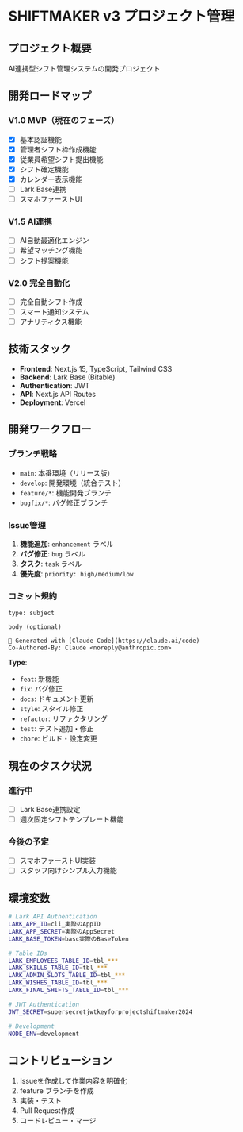 # SHIFTMAKER v3 プロジェクト管理

## プロジェクト概要
AI連携型シフト管理システムの開発プロジェクト

## 開発ロードマップ

### V1.0 MVP（現在のフェーズ）
- [x] 基本認証機能
- [x] 管理者シフト枠作成機能
- [x] 従業員希望シフト提出機能
- [x] シフト確定機能
- [x] カレンダー表示機能
- [ ] Lark Base連携
- [ ] スマホファーストUI

### V1.5 AI連携
- [ ] AI自動最適化エンジン
- [ ] 希望マッチング機能
- [ ] シフト提案機能

### V2.0 完全自動化
- [ ] 完全自動シフト作成
- [ ] スマート通知システム
- [ ] アナリティクス機能

## 技術スタック
- **Frontend**: Next.js 15, TypeScript, Tailwind CSS
- **Backend**: Lark Base (Bitable)
- **Authentication**: JWT
- **API**: Next.js API Routes
- **Deployment**: Vercel

## 開発ワークフロー

### ブランチ戦略
- `main`: 本番環境（リリース版）
- `develop`: 開発環境（統合テスト）
- `feature/*`: 機能開発ブランチ
- `bugfix/*`: バグ修正ブランチ

### Issue管理
1. **機能追加**: `enhancement` ラベル
2. **バグ修正**: `bug` ラベル
3. **タスク**: `task` ラベル
4. **優先度**: `priority: high/medium/low`

### コミット規約
```
type: subject

body (optional)

🤖 Generated with [Claude Code](https://claude.ai/code)
Co-Authored-By: Claude <noreply@anthropic.com>
```

**Type**:
- `feat`: 新機能
- `fix`: バグ修正
- `docs`: ドキュメント更新
- `style`: スタイル修正
- `refactor`: リファクタリング
- `test`: テスト追加・修正
- `chore`: ビルド・設定変更

## 現在のタスク状況

### 進行中
- [ ] Lark Base連携設定
- [ ] 週次固定シフトテンプレート機能

### 今後の予定
- [ ] スマホファーストUI実装
- [ ] スタッフ向けシンプル入力機能

## 環境変数
```bash
# Lark API Authentication
LARK_APP_ID=cli_実際のAppID
LARK_APP_SECRET=実際のAppSecret
LARK_BASE_TOKEN=basc実際のBaseToken

# Table IDs
LARK_EMPLOYEES_TABLE_ID=tbl_***
LARK_SKILLS_TABLE_ID=tbl_***
LARK_ADMIN_SLOTS_TABLE_ID=tbl_***
LARK_WISHES_TABLE_ID=tbl_***
LARK_FINAL_SHIFTS_TABLE_ID=tbl_***

# JWT Authentication
JWT_SECRET=supersecretjwtkeyforprojectshiftmaker2024

# Development
NODE_ENV=development
```

## コントリビューション
1. Issueを作成して作業内容を明確化
2. feature ブランチを作成
3. 実装・テスト
4. Pull Request作成
5. コードレビュー・マージ
